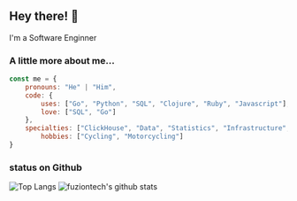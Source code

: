 ## Hey there! 👋

I'm a Software Enginner

### A little more about me...

```js
const me = {
    pronouns: "He" | "Him",
    code: {
        uses: ["Go", "Python", "SQL", "Clojure", "Ruby", "Javascript"],
        love: ["SQL", "Go"]
    },
    specialties: ["ClickHouse", "Data", "Statistics", "Infrastructure", "Startups", "Hiring"],
		hobbies: ["Cycling", "Motorcycling"]
}
```

### status on Github

![Top Langs](https://github-readme-stats.vercel.app/api/top-langs/?username=fuziontech&hide=html)
![fuziontech's github stats](https://github-readme-stats.vercel.app/api?username=fuziontech&show_icons=true&count_private=true&line_height=40)
